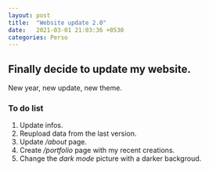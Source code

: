 ```yaml
---
layout: post
title:  "Website update 2.0"
date:   2021-03-01 21:03:36 +0530
categories: Perso
---
```


## Finally decide to update my website.  

New year, new update, new theme. 

### To do list

1. Update infos.
2. Reupload data from the last version.
3. Update */about* page.
4. Create */portfolio* page with my recent creations. 
5. Change the *dark mode* picture with a darker backgroud. 
